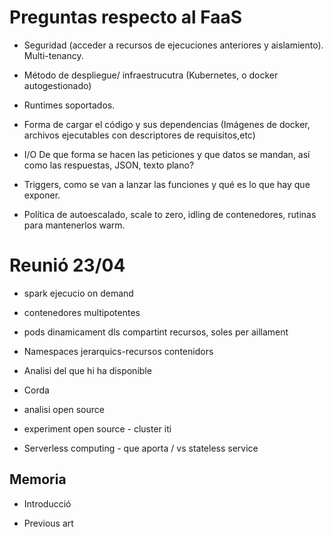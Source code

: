 # Preguntas respecto al FaaS

- Seguridad (acceder a recursos de ejecuciones anteriores y aislamiento). Multi-tenancy.

- Método de despliegue/ infraestrucutra (Kubernetes, o docker autogestionado)

- Runtimes soportados.

- Forma de cargar el código y sus dependencias (Imágenes de docker, archivos ejecutables con descriptores de requisitos,etc)

- I/O De que forma se hacen las peticiones y que datos se mandan, así como las respuestas, JSON, texto plano?

- Triggers, como se van a lanzar las funciones y qué es lo que hay que exponer.

- Política de autoescalado, scale to zero, idling de contenedores, rutinas para mantenerlos warm.






# Reunió 23/04

- spark ejecucio on demand

- contenedores multipotentes

- pods dinamicament dls compartint recursos, soles per aillament

- Namespaces jerarquics-recursos contenidors

- Analisi del que hi ha disponible

- Corda

- analisi open source

- experiment open source - cluster iti

- Serverless computing - que aporta / vs stateless service

## Memoria

- Introducció

- Previous art
